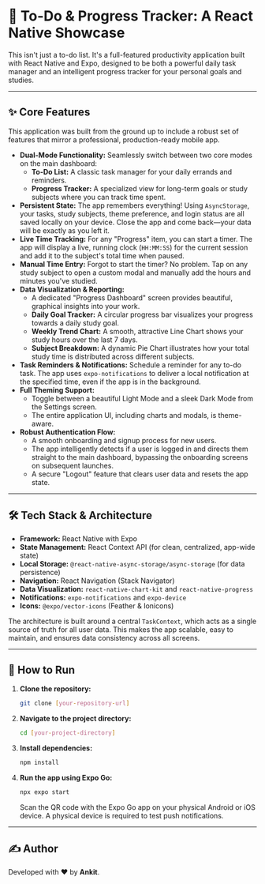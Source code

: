 # 🎯 To-Do & Progress Tracker: A React Native Showcase

This isn't just a to-do list. It's a full-featured productivity application built with React Native and Expo, designed to be both a powerful daily task manager and an intelligent progress tracker for your personal goals and studies.

 <!-- It's highly recommended to replace this with a real screenshot of your app! -->

---

## ✨ Core Features

This application was built from the ground up to include a robust set of features that mirror a professional, production-ready mobile app.

*   **Dual-Mode Functionality:** Seamlessly switch between two core modes on the main dashboard:
    *   **To-Do List:** A classic task manager for your daily errands and reminders.
    *   **Progress Tracker:** A specialized view for long-term goals or study subjects where you can track time spent.
*   **Persistent State:** The app remembers everything! Using `AsyncStorage`, your tasks, study subjects, theme preference, and login status are all saved locally on your device. Close the app and come back—your data will be exactly as you left it.
*   **Live Time Tracking:** For any "Progress" item, you can start a timer. The app will display a live, running clock (`HH:MM:SS`) for the current session and add it to the subject's total time when paused.
*   **Manual Time Entry:** Forgot to start the timer? No problem. Tap on any study subject to open a custom modal and manually add the hours and minutes you've studied.
*   **Data Visualization & Reporting:**
    *   A dedicated "Progress Dashboard" screen provides beautiful, graphical insights into your work.
    *   **Daily Goal Tracker:** A circular progress bar visualizes your progress towards a daily study goal.
    *   **Weekly Trend Chart:** A smooth, attractive Line Chart shows your study hours over the last 7 days.
    *   **Subject Breakdown:** A dynamic Pie Chart illustrates how your total study time is distributed across different subjects.
*   **Task Reminders & Notifications:** Schedule a reminder for any to-do task. The app uses `expo-notifications` to deliver a local notification at the specified time, even if the app is in the background.
*   **Full Theming Support:**
    *   Toggle between a beautiful Light Mode and a sleek Dark Mode from the Settings screen.
    *   The entire application UI, including charts and modals, is theme-aware.
*   **Robust Authentication Flow:**
    *   A smooth onboarding and signup process for new users.
    *   The app intelligently detects if a user is logged in and directs them straight to the main dashboard, bypassing the onboarding screens on subsequent launches.
    *   A secure "Logout" feature that clears user data and resets the app state.

---

## 🛠️ Tech Stack & Architecture

*   **Framework:** React Native with Expo
*   **State Management:** React Context API (for clean, centralized, app-wide state)
*   **Local Storage:** `@react-native-async-storage/async-storage` (for data persistence)
*   **Navigation:** React Navigation (Stack Navigator)
*   **Data Visualization:** `react-native-chart-kit` and `react-native-progress`
*   **Notifications:** `expo-notifications` and `expo-device`
*   **Icons:** `@expo/vector-icons` (Feather & Ionicons)

The architecture is built around a central `TaskContext`, which acts as a single source of truth for all user data. This makes the app scalable, easy to maintain, and ensures data consistency across all screens.

---

## 🚀 How to Run

1.  **Clone the repository:**
    ```bash
    git clone [your-repository-url]
    ```
2.  **Navigate to the project directory:**
    ```bash
    cd [your-project-directory]
    ```
3.  **Install dependencies:**
    ```bash
    npm install
    ```
4.  **Run the app using Expo Go:**
    ```bash
    npx expo start
    ```
    Scan the QR code with the Expo Go app on your physical Android or iOS device. A physical device is required to test push notifications.

---

## ✍️ Author

Developed with ❤️ by **Ankit**.
